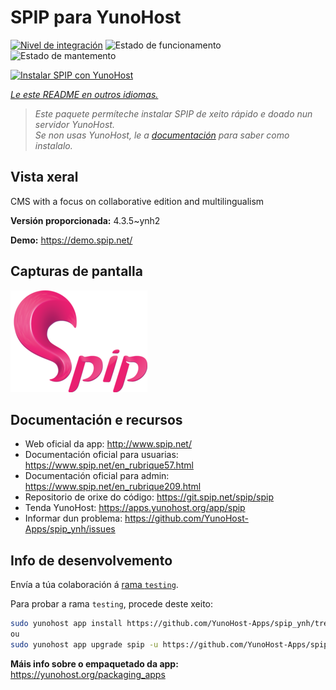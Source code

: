 <!--
NOTA: Este README foi creado automáticamente por <https://github.com/YunoHost/apps/tree/master/tools/readme_generator>
NON debe editarse manualmente.
-->

# SPIP para YunoHost

[![Nivel de integración](https://apps.yunohost.org/badge/integration/spip)](https://ci-apps.yunohost.org/ci/apps/spip/)
![Estado de funcionamento](https://apps.yunohost.org/badge/state/spip)
![Estado de mantemento](https://apps.yunohost.org/badge/maintained/spip)

[![Instalar SPIP con YunoHost](https://install-app.yunohost.org/install-with-yunohost.svg)](https://install-app.yunohost.org/?app=spip)

*[Le este README en outros idiomas.](./ALL_README.md)*

> *Este paquete permíteche instalar SPIP de xeito rápido e doado nun servidor YunoHost.*  
> *Se non usas YunoHost, le a [documentación](https://yunohost.org/install) para saber como instalalo.*

## Vista xeral

CMS with a focus on collaborative edition and multilingualism

**Versión proporcionada:** 4.3.5~ynh2

**Demo:** <https://demo.spip.net/>

## Capturas de pantalla

![Captura de pantalla de SPIP](./doc/screenshots/220px-Logo_SPIP.png)

## Documentación e recursos

- Web oficial da app: <http://www.spip.net/>
- Documentación oficial para usuarias: <https://www.spip.net/en_rubrique57.html>
- Documentación oficial para admin: <https://www.spip.net/en_rubrique209.html>
- Repositorio de orixe do código: <https://git.spip.net/spip/spip>
- Tenda YunoHost: <https://apps.yunohost.org/app/spip>
- Informar dun problema: <https://github.com/YunoHost-Apps/spip_ynh/issues>

## Info de desenvolvemento

Envía a túa colaboración á [rama `testing`](https://github.com/YunoHost-Apps/spip_ynh/tree/testing).

Para probar a rama `testing`, procede deste xeito:

```bash
sudo yunohost app install https://github.com/YunoHost-Apps/spip_ynh/tree/testing --debug
ou
sudo yunohost app upgrade spip -u https://github.com/YunoHost-Apps/spip_ynh/tree/testing --debug
```

**Máis info sobre o empaquetado da app:** <https://yunohost.org/packaging_apps>
